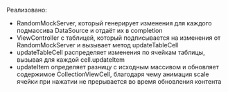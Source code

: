 Реализовано:
- RandomMockServer, который генерирует изменения для каждого подмассива DataSource и отдаёт их в completion
- ViewController с таблицей, который подписывается на изменения от RandomMockServer и вызывает метод updateTableCell
- updateTableCell распределяет изменения по ячейкам таблицы, вызывая для каждой cell.updateItem
- updateItem определяет разницу с исходным массивом и обновляет содержимое CollectionViewCell, благодаря чему анимация scale ячейки при нажатии не прерывается во время обновления контента
